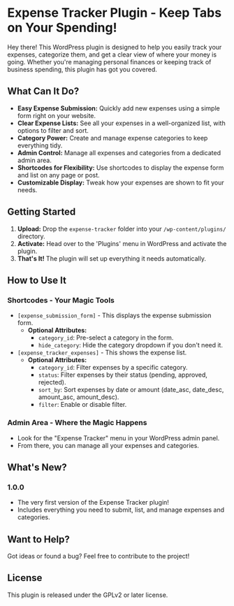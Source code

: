 # Expense Tracker Plugin - Keep Tabs on Your Spending!

Hey there! This WordPress plugin is designed to help you easily track your expenses, categorize them, and get a clear view of where your money is going. Whether you're managing personal finances or keeping track of business spending, this plugin has got you covered.

## What Can It Do?

- **Easy Expense Submission:** Quickly add new expenses using a simple form right on your website.
- **Clear Expense Lists:** See all your expenses in a well-organized list, with options to filter and sort.
- **Category Power:** Create and manage expense categories to keep everything tidy.
- **Admin Control:** Manage all expenses and categories from a dedicated admin area.
- **Shortcodes for Flexibility:** Use shortcodes to display the expense form and list on any page or post.
- **Customizable Display:** Tweak how your expenses are shown to fit your needs.

## Getting Started

1.  **Upload:** Drop the `expense-tracker` folder into your `/wp-content/plugins/` directory.
2.  **Activate:** Head over to the 'Plugins' menu in WordPress and activate the plugin.
3.  **That's It!** The plugin will set up everything it needs automatically.

## How to Use It

### Shortcodes - Your Magic Tools

- `[expense_submission_form]` - This displays the expense submission form.
  - **Optional Attributes:**
    - `category_id`: Pre-select a category in the form.
    - `hide_category`: Hide the category dropdown if you don't need it.
- `[expense_tracker_expenses]` - This shows the expense list.
  - **Optional Attributes:**
    - `category_id`: Filter expenses by a specific category.
    - `status`: Filter expenses by their status (pending, approved, rejected).
    - `sort_by`: Sort expenses by date or amount (date_asc, date_desc, amount_asc, amount_desc).
    - `filter`: Enable or disable filter.

### Admin Area - Where the Magic Happens

- Look for the "Expense Tracker" menu in your WordPress admin panel.
- From there, you can manage all your expenses and categories.

## What's New?

### 1.0.0

- The very first version of the Expense Tracker plugin!
- Includes everything you need to submit, list, and manage expenses and categories.

## Want to Help?

Got ideas or found a bug? Feel free to contribute to the project!

## License

This plugin is released under the GPLv2 or later license.
